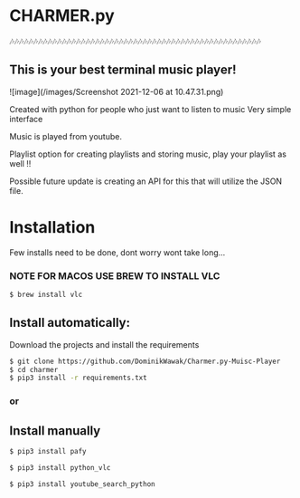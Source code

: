 # CHARMER.py

🎶🎶🎶🎶🎶🎶🎶🎶🎶🎶🎶🎶🎶🎶🎶🎶🎶🎶🎶🎶🎶🎶🎶🎶🎶🎶🎶🎶🎶🎶🎶🎶🎶🎶🎶🎶🎶🎶🎶🎶🎶🎶🎶🎶🎶🎶🎶🎶🎶🎶🎶🎶🎶
## This is your best terminal music player!


![image](/images/Screenshot 2021-12-06 at 10.47.31.png)

Created with python for people who just want to listen to music
Very simple interface

Music is played from youtube.

Playlist option for creating playlists and storing music, play your playlist as well !!

Possible future update is creating an API for this that will utilize the JSON file.



# Installation

Few installs need to be done, dont worry wont take long...

### NOTE FOR MACOS USE BREW TO INSTALL VLC

```sh
$ brew install vlc

```

## Install automatically:

Download the projects and install the requirements

```sh
$ git clone https://github.com/DominikWawak/Charmer.py-Muisc-Player
$ cd charmer
$ pip3 install -r requirements.txt
```
### or

## Install manually 

```sh
$ pip3 install pafy
```
```sh
$ pip3 install python_vlc
```
```sh
$ pip3 install youtube_search_python
```



